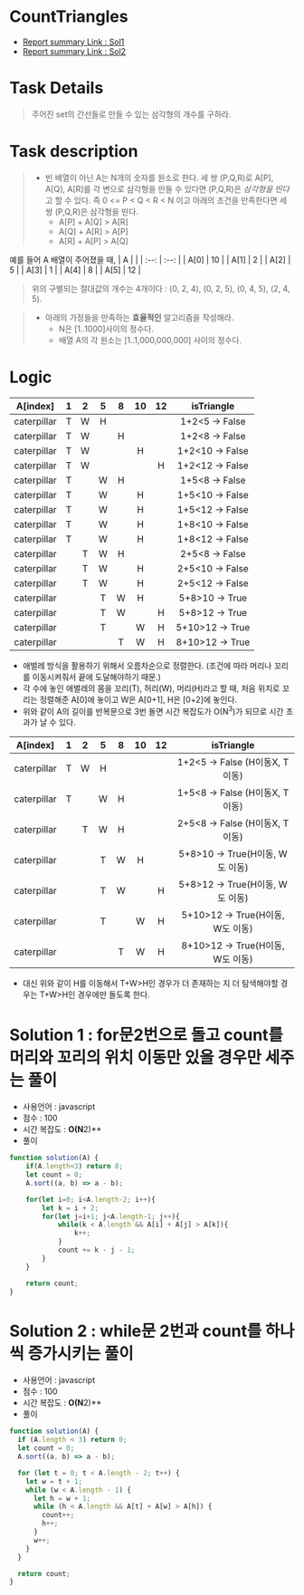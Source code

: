 # CountTriangles
* [Report summary Link : Sol1](https://app.codility.com/demo/results/trainingUVNVMX-M3Z/)
* [Report summary Link : Sol2](https://app.codility.com/demo/results/training4QSHGZ-DYM/)

# Task Details
> 주어진 set의 간선들로 만들 수 있는 삼각형의 개수를 구하라.
# Task description
> * 빈 배열이 아닌 A는 N개의 숫자를 원소로 한다. 세 쌍 (P,Q,R)로 A[P], A[Q], A[R]를 각 변으로 삼각형을 만들 수 있다면 (P,Q,R)은 <i>삼각형을 띤다</i>고 할 수 있다. 즉 0 <= P < Q < R < N 이고 아래의 조건을 만족한다면 세 쌍 (P,Q,R)은 삼각형을 띤다.
>     * A[P] + A[Q] > A[R]
>     * A[Q] + A[R] > A[P]
>     * A[R] + A[P] > A[Q]

예를 들어 A 배열이 주어졌을 때,
| A |  |
| :--: | :--: |
| A[0] | 10 | 
| A[1] | 2 | 
| A[2] | 5 | 
| A[3] | 1 | 
| A[4] | 8 | 
| A[5] | 12 | 

> 위의 구별되는 절대값의 개수는 4개이다 :  (0, 2, 4), (0, 2, 5), (0, 4, 5), (2, 4, 5). 

> * 아래의 가정들을 만족하는 **효율적인** 알고리즘을 작성해라.
>     * N은  [1..1000]사이의 정수다.
>     * 배열 A의 각 원소는 [1..1,000,000,000] 사이의 정수다.

# Logic
| A[index] | 1 | 2 | 5 | 8 | 10  | 12 | isTriangle |
| :--: | :--: |:--: | :--: |:--: | :--: |:--: |:--: |
| caterpillar | T | W | H | |  |  |1+2<5 -> False |
| caterpillar | T | W |  | H |  |  |1+2<8 -> False |
| caterpillar | T | W |  |  | H |  |1+2<10 -> False |
| caterpillar | T | W |  |  |  | H |1+2<12 -> False |
| caterpillar | T | | W  | H |  |  |1+5<8 -> False |
| caterpillar | T | | W  | | H  |  |1+5<10 -> False |
| caterpillar | T | | W  | | H  |  |1+5<12 -> False |
| caterpillar | T | | W  | | H  |  |1+8<10 -> False |
| caterpillar | T | | W  | | H  |  |1+8<12 -> False |
| caterpillar |  |T | W  |H |   |  |2+5<8 -> False |
| caterpillar |  |T | W  | | H  |  |2+5<10 -> False |
| caterpillar |  |T | W  | | H  |  |2+5<12 -> False |
| caterpillar |  | |  T | W| H  |  |5+8>10 -> True |
| caterpillar |  | |  T | W|   | H |5+8>12 -> True |
| caterpillar |  | |  T | | W  | H |5+10>12 -> True |
| caterpillar |  | |   |T | W  | H |8+10>12 -> True |
* 애벌레 방식을 활용하기 위해서 오름차순으로 정렬한다. (조건에 따라 머리나 꼬리를 이동시켜줘서 끝에 도달해야하기 때문.)
* 각 수에 놓인 애벌레의 몸을 꼬리(T), 허리(W), 머리(H)라고 할 때, 처음 위치로 꼬리는 정렬해준 A[0]에 놓이고 W은 A[0+1], H은 [0+2]에 놓인다.
* 위와 같이 A의 길이를 반복문으로 3번 돌면 시간 복잡도가 O(N<sup>3</sup>)가 되므로 시간 초과가 날 수 있다. 

| A[index] | 1 | 2 | 5 | 8 | 10  | 12 | isTriangle |
| :--: | :--: |:--: | :--: |:--: | :--: |:--: |:--: |
| caterpillar | T | W | H | |  |  |1+2<5 -> False (H이동X, T이동) |
| caterpillar | T | | W  | H |  |  |1+5<8 -> False (H이동X, T이동) |
| caterpillar |  |T | W  |H |   |  |2+5<8 -> False (H이동X, T이동) |
| caterpillar |  | |  T | W| H  |  |5+8>10 -> True(H이동, W도 이동) |
| caterpillar |  | |  T | W|   | H |5+8>12 -> True(H이동, W도 이동) |
| caterpillar |  | |  T | | W  | H |5+10>12 -> True(H이동, W도 이동) |
| caterpillar |  | |   |T | W  | H |8+10>12 -> True(H이동, W도 이동) |
* 대신  위와 같이 H를 이동해서 T+W>H인 경우가 더 존재하는 지 더 탐색해야할 경우는 T+W>H인 경우에만 돌도록 한다.

# Solution 1 : for문2번으로 돌고 count를 머리와 꼬리의 위치 이동만 있을 경우만 세주는 풀이
* 사용언어 : javascript
* 점수 : 100
* 시간 복잡도 : **O(N**2)** 
* 풀이
```javascript
function solution(A) {
    if(A.length<3) return 0;
    let count = 0;
    A.sort((a, b) => a - b);

    for(let i=0; i<A.length-2; i++){
        let k = i + 2;
        for(let j=i+1; j<A.length-1; j++){
            while(k < A.length && A[i] + A[j] > A[k]){
                k++;
            }
            count += k - j - 1;
        }
    }

    return count;
}
```
# Solution 2 : while문 2번과 count를 하나씩 증가시키는 풀이
* 사용언어 : javascript
* 점수 : 100
* 시간 복잡도 : **O(N**2)** 
* 풀이
```javascript
function solution(A) {
  if (A.length < 3) return 0;
  let count = 0;
  A.sort((a, b) => a - b);

  for (let t = 0; t < A.length - 2; t++) {
    let w = t + 1;
    while (w < A.length - 1) {
      let h = w + 1;
      while (h < A.length && A[t] + A[w] > A[h]) {
        count++;
        h++;
      }
      w++;
    }
  }

  return count;
}
```
